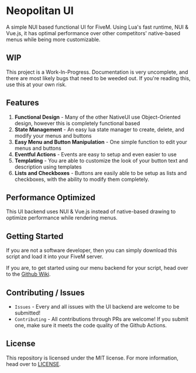 # Neopolitan UI

A simple NUI based functional UI for FiveM. Using Lua's fast runtime, NUI & Vue.js, it has optimal performance over
other competitors' native-based menus while being more customizable.

## WIP

This project is a Work-In-Progress. Documentation is very uncomplete, and there are most likely bugs that need to be
weeded out. If you're reading this, use this at your own risk.

## Features

1. **Functional Design** - Many of the other NativeUI use Object-Oriented design, however this is completely functional based
2. **State Management** - An easy lua state manager to create, delete, and modify your menus and buttons
3. **Easy Menu and Button Manipulation** - One simple function to edit your menus and buttons
4. **Eventful Actions** - Events are easy to setup and even easier to use
5. **Templating** - You are able to customize the look of your button text and description using templates
6. **Lists and Checkboxes** - Buttons are easily able to be setup as lists and checkboxes, with the ability to modify them completely.

## Performance Optimized

This UI backend uses NUI & Vue.js instead of native-based drawing to optimize performance while rendering menus.

## Getting Started

If you are not a software developer, then you can simply download this script and load it into your FiveM server.

If you are, to get started using our menu backend for your script, head over to the
[Github Wiki](https://github.com/blockba5her/neo-ui/wiki).

## Contributing / Issues

-   `Issues` - Every and all issues with the UI backend are welcome to be submitted!
-   `Contributing` - All contributions through PRs are welcome! If you submit one, make sure it meets the code quality of the Github Actions.

## License

This repository is licensed under the MIT license. For more information, head over to
[LICENSE](https://github.com/blockba5her/neo-ui/blob/master/LICENSE).
